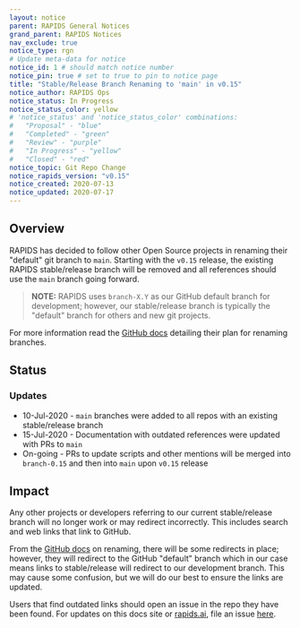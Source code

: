 ```yaml
---
layout: notice
parent: RAPIDS General Notices
grand_parent: RAPIDS Notices
nav_exclude: true
notice_type: rgn
# Update meta-data for notice
notice_id: 1 # should match notice number
notice_pin: true # set to true to pin to notice page
title: "Stable/Release Branch Renaming to 'main' in v0.15"
notice_author: RAPIDS Ops
notice_status: In Progress
notice_status_color: yellow
# 'notice_status' and 'notice_status_color' combinations:
#   "Proposal" - "blue"
#   "Completed" - "green"
#   "Review" - "purple"
#   "In Progress" - "yellow"
#   "Closed" - "red"
notice_topic: Git Repo Change
notice_rapids_version: "v0.15"
notice_created: 2020-07-13
notice_updated: 2020-07-17
---
```


## Overview

RAPIDS has decided to follow other Open Source projects in renaming their "default" git branch to `main`. Starting with the `v0.15` release, the existing RAPIDS stable/release branch will be removed and all references should use the `main` branch going forward.

>**NOTE:** RAPIDS uses `branch-X.Y` as our GitHub default branch for development; however, our stable/release branch is typically the "default" branch for others and new git projects.

For more information read the [GitHub docs](https://github.com/github/renaming/) detailing their plan for renaming branches.

## Status

### Updates

- 10-Jul-2020 - `main` branches were added to all repos with an existing stable/release branch
- 15-Jul-2020 - Documentation with outdated references were updated with PRs to `main`
- On-going - PRs to update scripts and other mentions will be merged into `branch-0.15` and then into `main` upon `v0.15` release

## Impact

Any other projects or developers referring to our current stable/release branch will no longer work or may redirect incorrectly. This includes search and web links that link to GitHub.

From the [GitHub docs](https://github.com/github/renaming/) on renaming, there will be some redirects in place; however, they will redirect to the GitHub "default" branch which in our case means links to stable/release will redirect to our development branch. This may cause some confusion, but we will do our best to ensure the links are updated.

Users that find outdated links should open an issue in the repo they have been found. For updates on this docs site or [rapids.ai](https://rapids.ai), file an issue [here](https://github.com/rapidsai/docs/issues/new/choose).
